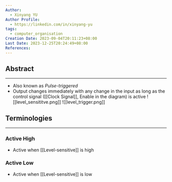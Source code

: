 ```yaml
---
Author:
  - Xinyang YU
Author Profile:
  - https://linkedin.com/in/xinyang-yu
tags:
  - computer_organisation
Creation Date: 2023-09-04T20:11:23+08:00
Last Date: 2023-12-25T20:24:49+08:00
References: 
---
```

## Abstract
---
- Also known as *Pulse-triggered*
- Output changes immediately with any change in the input as long as the control signal ([[Clock Signal]], Enable in the diagram) is active
![[level_sensititve.png]]
![[level_trigger.png]]


## Terminologies
---
### Active High
- Active when [[Level-sensitive]] is high

### Active Low
- Active when [[Level-sensitive]] is low